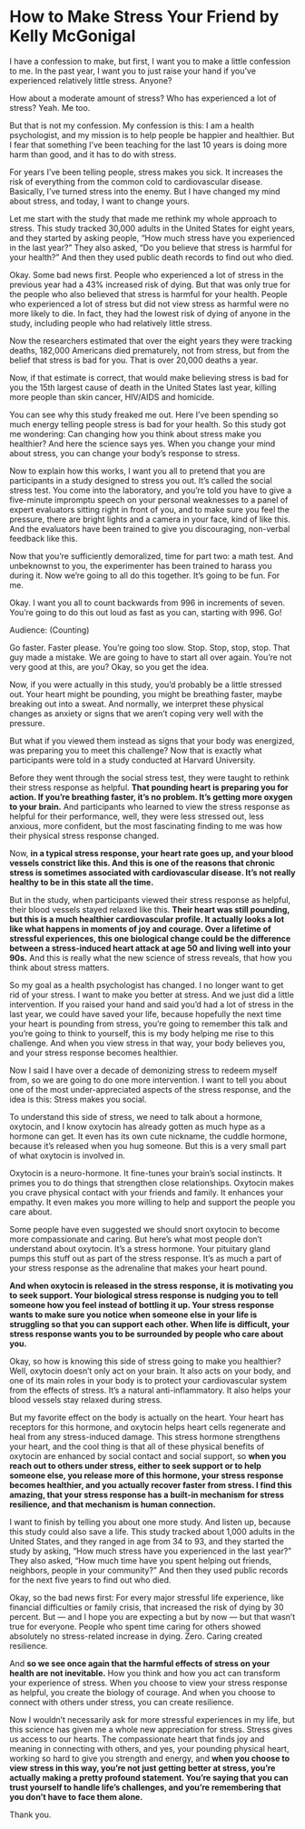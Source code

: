 # How to Make Stress Your Friend by Kelly McGonigal

I have a confession to make, but first, I want you to make a little confession to me. In the past year, I want you to just raise your hand if you’ve experienced relatively little stress. Anyone?

How about a moderate amount of stress? Who has experienced a lot of stress? Yeah. Me too.

But that is not my confession. My confession is this: I am a health psychologist, and my mission is to help people be happier and healthier. But I fear that something I’ve been teaching for the last 10 years is doing more harm than good, and it has to do with stress.

For years I’ve been telling people, stress makes you sick. It increases the risk of everything from the common cold to cardiovascular disease. Basically, I’ve turned stress into the enemy. But I have changed my mind about stress, and today, I want to change yours.

Let me start with the study that made me rethink my whole approach to stress. This study tracked 30,000 adults in the United States for eight years, and they started by asking people, “How much stress have you experienced in the last year?” They also asked, “Do you believe that stress is harmful for your health?” And then they used public death records to find out who died.

Okay. Some bad news first. People who experienced a lot of stress in the previous year had a 43% increased risk of dying. But that was only true for the people who also believed that stress is harmful for your health. People who experienced a lot of stress but did not view stress as harmful were no more likely to die. In fact, they had the lowest risk of dying of anyone in the study, including people who had relatively little stress.

Now the researchers estimated that over the eight years they were tracking deaths, 182,000 Americans died prematurely, not from stress, but from the belief that stress is bad for you. That is over 20,000 deaths a year.

Now, if that estimate is correct, that would make believing stress is bad for you the 15th largest cause of death in the United States last year, killing more people than skin cancer, HIV/AIDS and homicide.

You can see why this study freaked me out. Here I’ve been spending so much energy telling people stress is bad for your health. So this study got me wondering: Can changing how you think about stress make you healthier? And here the science says yes. When you change your mind about stress, you can change your body’s response to stress.

Now to explain how this works, I want you all to pretend that you are participants in a study designed to stress you out. It’s called the social stress test. You come into the laboratory, and you’re told you have to give a five-minute impromptu speech on your personal weaknesses to a panel of expert evaluators sitting right in front of you, and to make sure you feel the pressure, there are bright lights and a camera in your face, kind of like this. And the evaluators have been trained to give you discouraging, non-verbal feedback like this.

Now that you’re sufficiently demoralized, time for part two: a math test. And unbeknownst to you, the experimenter has been trained to harass you during it. Now we’re going to all do this together. It’s going to be fun. For me.

Okay. I want you all to count backwards from 996 in increments of seven. You’re going to do this out loud as fast as you can, starting with 996. Go!

Audience: (Counting)

Go faster. Faster please. You’re going too slow. Stop. Stop, stop, stop. That guy made a mistake. We are going to have to start all over again. You’re not very good at this, are you? Okay, so you get the idea.

Now, if you were actually in this study, you’d probably be a little stressed out. Your heart might be pounding, you might be breathing faster, maybe breaking out into a sweat. And normally, we interpret these physical changes as anxiety or signs that we aren’t coping very well with the pressure.

But what if you viewed them instead as signs that your body was energized, was preparing you to meet this challenge? Now that is exactly what participants were told in a study conducted at Harvard University.

Before they went through the social stress test, they were taught to rethink their stress response as helpful. **That pounding heart is preparing you for action. If you’re breathing faster, it’s no problem. It’s getting more oxygen to your brain.** And participants who learned to view the stress response as helpful for their performance, well, they were less stressed out, less anxious, more confident, but the most fascinating finding to me was how their physical stress response changed.

Now, **in a typical stress response, your heart rate goes up, and your blood vessels constrict like this. And this is one of the reasons that chronic stress is sometimes associated with cardiovascular disease. It’s not really healthy to be in this state all the time.**

But in the study, when participants viewed their stress response as helpful, their blood vessels stayed relaxed like this. **Their heart was still pounding, but this is a much healthier cardiovascular profile. It actually looks a lot like what happens in moments of joy and courage. Over a lifetime of stressful experiences, this one biological change could be the difference between a stress-induced heart attack at age 50 and living well into your 90s.** And this is really what the new science of stress reveals, that how you think about stress matters.

So my goal as a health psychologist has changed. I no longer want to get rid of your stress. I want to make you better at stress. And we just did a little intervention. If you raised your hand and said you’d had a lot of stress in the last year, we could have saved your life, because hopefully the next time your heart is pounding from stress, you’re going to remember this talk and you’re going to think to yourself, this is my body helping me rise to this challenge. And when you view stress in that way, your body believes you, and your stress response becomes healthier.

Now I said I have over a decade of demonizing stress to redeem myself from, so we are going to do one more intervention. I want to tell you about one of the most under-appreciated aspects of the stress response, and the idea is this: Stress makes you social.

To understand this side of stress, we need to talk about a hormone, oxytocin, and I know oxytocin has already gotten as much hype as a hormone can get. It even has its own cute nickname, the cuddle hormone, because it’s released when you hug someone. But this is a very small part of what oxytocin is involved in.

Oxytocin is a neuro-hormone. It fine-tunes your brain’s social instincts. It primes you to do things that strengthen close relationships. Oxytocin makes you crave physical contact with your friends and family. It enhances your empathy. It even makes you more willing to help and support the people you care about.

Some people have even suggested we should snort oxytocin to become more compassionate and caring. But here’s what most people don’t understand about oxytocin. It’s a stress hormone. Your pituitary gland pumps this stuff out as part of the stress response. It’s as much a part of your stress response as the adrenaline that makes your heart pound.

**And when oxytocin is released in the stress response, it is motivating you to seek support. Your biological stress response is nudging you to tell someone how you feel instead of bottling it up. Your stress response wants to make sure you notice when someone else in your life is struggling so that you can support each other. When life is difficult, your stress response wants you to be surrounded by people who care about you.**

Okay, so how is knowing this side of stress going to make you healthier? Well, oxytocin doesn’t only act on your brain. It also acts on your body, and one of its main roles in your body is to protect your cardiovascular system from the effects of stress. It’s a natural anti-inflammatory. It also helps your blood vessels stay relaxed during stress.

But my favorite effect on the body is actually on the heart. Your heart has receptors for this hormone, and oxytocin helps heart cells regenerate and heal from any stress-induced damage. This stress hormone strengthens your heart, and the cool thing is that all of these physical benefits of oxytocin are enhanced by social contact and social support, so **when you reach out to others under stress, either to seek support or to help someone else, you release more of this hormone, your stress response becomes healthier, and you actually recover faster from stress. I find this amazing, that your stress response has a built-in mechanism for stress resilience, and that mechanism is human connection.**

I want to finish by telling you about one more study. And listen up, because this study could also save a life. This study tracked about 1,000 adults in the United States, and they ranged in age from 34 to 93, and they started the study by asking, “How much stress have you experienced in the last year?” They also asked, “How much time have you spent helping out friends, neighbors, people in your community?” And then they used public records for the next five years to find out who died.

Okay, so the bad news first: For every major stressful life experience, like financial difficulties or family crisis, that increased the risk of dying by 30 percent. But — and I hope you are expecting a but by now — but that wasn’t true for everyone. People who spent time caring for others showed absolutely no stress-related increase in dying. Zero. Caring created resilience.

And **so we see once again that the harmful effects of stress on your health are not inevitable.** How you think and how you act can transform your experience of stress. When you choose to view your stress response as helpful, you create the biology of courage. And when you choose to connect with others under stress, you can create resilience.

Now I wouldn’t necessarily ask for more stressful experiences in my life, but this science has given me a whole new appreciation for stress. Stress gives us access to our hearts. The compassionate heart that finds joy and meaning in connecting with others, and yes, your pounding physical heart, working so hard to give you strength and energy, and **when you choose to view stress in this way, you’re not just getting better at stress, you’re actually making a pretty profound statement. You’re saying that you can trust yourself to handle life’s challenges, and you’re remembering that you don’t have to face them alone.**

Thank you.
